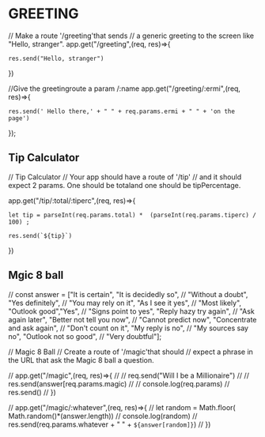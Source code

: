# GREETING


// Make a route '/greeting'that sends
// a generic greeting to the screen like "Hello, stranger".
app.get("/greeting",(req, res)=>{

    res.send("Hello, stranger")
})

//Give the greetingroute a param /:name
app.get("/greeting/:ermi",(req, res)=>{

    res.send(' Hello there,' + " " + req.params.ermi + " " + 'on the page')
    
});



## Tip Calculator
// Tip Calculator
// Your app should have a route of '/tip'
// and it should expect 2 params. One should be totaland one should be tipPercentage.

app.get("/tip/:total/:tiperc",(req, res)=>{
    
    let tip = parseInt(req.params.total) *  (parseInt(req.params.tiperc) / 100) ;

    res.send(`${tip}`)
})


## Mgic 8 ball

// const answer = ["It is certain", "It is decidedly so", 
//     "Without a doubt", "Yes definitely",
//     "You may rely on it", "As I see it yes", 
//     "Most likely", "Outlook good","Yes", 
//     "Signs point to yes", "Reply hazy try again", 
//     "Ask again later", "Better not tell you now", 
//     "Cannot predict now", "Concentrate and ask again",
//      "Don't count on it", "My reply is no", 
//     "My sources say no", "Outlook not so good", 
//     "Very doubtful"];

// Magic 8 Ball
// Create a route of '/magic'that should 
// expect a phrase in the URL that ask the Magic 8 ball a question.

// app.get("/magic",(req, res)=>{
//     // req.send("Will I be a Millionaire")
//     // res.send(answer[req.params.magic)
//     // console.log(req.params)
//     res.send()
// })

// app.get("/magic/:whatever",(req, res)=>{
//     let random = Math.floor( Math.random()*(answer.length))
//     console.log(random)
//     res.send(req.params.whatever + " " + `${answer[random]}`)
// })





<!-- const express = require("express")
const app = express()
const port = 3000

app.get("/",(req, res)=>{

    res.send(`
   99 Bottles of beer on the wall
    <html>
        <body>
            <a href="/98">take one down, pass it around</a>
        </body>
    </html>
`)
    
})

app.get( "/:number_of_bottles", (req,res)=>{
    parseInt(req.params.number_of_bottles) -1;
    let minus =  parseInt(req.params.number_of_bottles) -1;

    if ( parseInt(req.params.number_of_bottles) === 0) {
    res.send(`
   99 Bottles of beer on the wall
    <html>
        <body>
            <a href="/">take one down, pass it around</a>
        </body>
    </html>
`)
    
}

    res.send(`
    ${req.params.number_of_bottles} Bottles of beer on the wall
 <html>
     <body>
         <a href="/${minus}">take one down, pass it around</a>
     </body>
 </html>
`)


})




app.listen(port,() => {
    console.log("Listening port 3000!")
}) -->